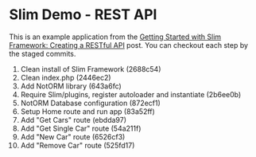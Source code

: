 # Slim Demo - REST API

This is an example application from the
[Getting Started with Slim Framework: Creating a RESTful API](http://codoki.github.io/2015/01/27/getting-started-with-slim-framework/)
post. You can checkout each step by the staged commits.

1. Clean install of Slim Framework (2688c54)
2. Clean index.php (2446ec2)
3. Add NotORM library (643a6fc)
4. Require Slim/plugins, register autoloader and instantiate (2b6ee0b)
5. NotORM Database configuration (872ecf1)
6. Setup Home route and run app (83a52ff)
7. Add "Get Cars" route (ebdda97)
8. Add "Get Single Car" route (54a211f)
9. Add "New Car" route (6526cf3)
10. Add "Remove Car" route (525fd17)
